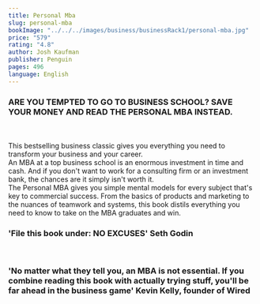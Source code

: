 ```yaml
---
title: Personal Mba
slug: personal-mba
bookImage: "../../../images/business/businessRack1/personal-mba.jpg"
price: "579"
rating: "4.8"
author: Josh Kaufman
publisher: Penguin
pages: 496
language: English
---
```


### ARE YOU TEMPTED TO GO TO BUSINESS SCHOOL? SAVE YOUR MONEY AND READ THE PERSONAL MBA INSTEAD.
<br/>
<br/>
This bestselling business classic gives you everything you need to transform your business and your career.
<br/>
An MBA at a top business school is an enormous investment in time and cash. And if you don't want to work for a consulting firm or an investment bank, the chances are it simply isn't worth it.
<br/>
The Personal MBA gives you simple mental models for every subject that's key to commercial success. From the basics of products and marketing to the nuances of teamwork and systems, this book distils everything you need to know to take on the MBA graduates and win.
<br/>

### 'File this book under: NO EXCUSES' Seth Godin
<br/>

### 'No matter what they tell you, an MBA is not essential. If you combine reading this book with actually trying stuff, you'll be far ahead in the business game' Kevin Kelly, founder of Wired
<br/>
<br/>